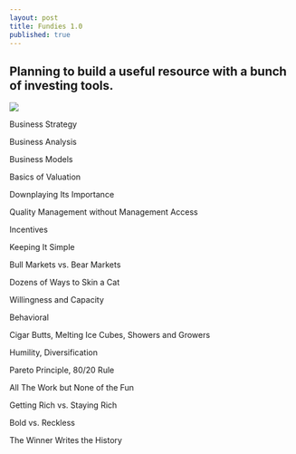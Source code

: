 ```yaml
---
layout: post
title: Fundies 1.0
published: true
---
```


## Planning to build a useful resource with a bunch of investing tools.

![]({{site.baseurl}}/https://unsplash.com/photos/D6Bk1A3-gMA)

Business Strategy

Business Analysis

Business Models

Basics of Valuation

Downplaying Its Importance

Quality Management without Management Access

Incentives

Keeping It Simple

Bull Markets vs. Bear Markets

Dozens of Ways to Skin a Cat

Willingness and Capacity

Behavioral

Cigar Butts, Melting Ice Cubes, Showers and Growers

Humility, Diversification

Pareto Principle, 80/20 Rule

All The Work but None of the Fun

Getting Rich vs. Staying Rich

Bold vs. Reckless

The Winner Writes the History
